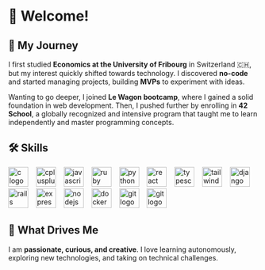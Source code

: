 

# 👋 Welcome!  

## 🚀 My Journey  

I first studied **Economics at the University of Fribourg** in Switzerland 🇨🇭, but my interest quickly shifted towards technology. I discovered **no-code** and started managing projects, building **MVPs** to experiment with ideas.  

Wanting to go deeper, I joined **Le Wagon bootcamp**, where I gained a solid foundation in web development. Then, I pushed further by enrolling in **42 School**, a globally recognized and intensive program that taught me to learn independently and master programming concepts.  

## 🛠️ Skills  
<div align="left">
  <img src="https://skillicons.dev/icons?i=c" height="40" alt="c logo"  />
  <img width="8" />
  <img src="https://skillicons.dev/icons?i=cpp" height="40" alt="cplusplus logo"  />
  <img width="8" />
  <img src="https://skillicons.dev/icons?i=js" height="40" alt="javascript logo"  />
  <img width="8" />
  <img src="https://skillicons.dev/icons?i=ruby" height="40" alt="ruby logo"  />
  <img width="8" />
  <img src="https://skillicons.dev/icons?i=py" height="40" alt="python logo"  />
  <img width="8" />
  <img src="https://skillicons.dev/icons?i=react" height="40" alt="react logo"  />
  <img width="8" />
  <img src="https://skillicons.dev/icons?i=ts" height="40" alt="typescript logo"  />
  <img width="8" />
  <img src="https://skillicons.dev/icons?i=tailwind" height="40" alt="tailwindcss logo"  />
  <img width="8" />
  <img src="https://skillicons.dev/icons?i=django" height="40" alt="django logo"  />
  <img width="8" />
  <img src="https://skillicons.dev/icons?i=rails" height="40" alt="rails logo"  />
  <img width="8" />
  <img src="https://skillicons.dev/icons?i=express" height="40" alt="express logo"  />
  <img width="8" />
  <img src="https://skillicons.dev/icons?i=nodejs" height="40" alt="nodejs logo"  />
  <img width="8" />
  <img src="https://skillicons.dev/icons?i=docker" height="40" alt="docker logo"  />
  <img width="8" />
  <img src="https://skillicons.dev/icons?i=git" height="40" alt="git logo"  />
  <img width="8" />
  <img src="https://9949b188f1e4ac2cad206282eb36fe41.cdn.bubble.io/f1743071647906x814551309187137900/Ico%CC%82ne%20bulle%20bubble.png" height="40" alt="git logo" />
</div>

###

## 🌱 What Drives Me  
I am **passionate, curious, and creative**. I love learning autonomously, exploring new technologies, and taking on technical challenges.  
